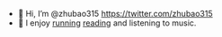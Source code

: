 - 👋 Hi, I’m @zhubao315 https://twitter.com/zhubao315
- 👀 I enjoy [running](https://zhubao315.github.io/running/) [reading](https://imminent-bus-47a.notion.site/60f6a4070dec463aae882e299ad892f9?v=a4acb9f7de5841a1966ae1b5a8c9b780&pvs=25) and listening to music.
